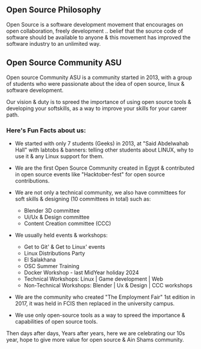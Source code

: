 ## Open Source Philosophy
Open Source is a software development movement that encourages on open collaboration, freely development .. belief that the source code of software should be available to anyone & this movement has improved the software industry to an unlimited way.


## Open Source Community ASU

Open source Community ASU is a community started in 2013, with a group of students who were passionate about the idea of open source, linux & software development.

Our vision & duty is to spreed the importance of using open source tools & developing your softskills, as a way to improve your skills for your career path.


### Here's Fun Facts about us: 

- We started with only 7 students (Geeks) in 2013, at "Said Abdelwahab Hall" with labtobs & banners: telling other students about LINUX, why to use it & any Linux support for them.

- We are the first Open Source Community created in Egypt & contributed in open source events like "Hacktober-fest" for open source contributions.

- We are not only a technical community, we also have committees for soft skills & designing (10 committees in total) such as:
    - Blender 3D committee 
    - Ui/Ux & Design committee
    - Content Creation committee (CCC)

- We usually held events & workshops:
    - Get to Git' & Get to Linux' events
    - Linux Distributions Party
    - El Salakhana 
    - OSC Summer Training
    - Docker Workshop - last MidYear holiday 2024
    - Technical Workshops: Linux | Game development | Web 
    - Non-Technical Workshops: Blender | Ux & Design | CCC workshops 


- We are the community who created "The Employment Fair" 1st edition in 2017, it was held in FCIS then replaced in the university campus.

- We use only open-source tools as a way to spreed the importance & capabilities of open source tools.
  
Then days after days, Years after years, here we are celebrating our 10s year, hope to give more value for open source & Ain Shams community.

